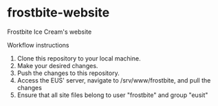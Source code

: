 # frostbite-website
Frostbite Ice Cream's website

Workflow instructions
1) Clone this repository to your local machine.
2) Make your desired changes.
3) Push the changes to this repository.
4) Access the EUS' server, navigate to /srv/www/frostbite, and pull the changes
5) Ensure that all site files belong to user "frostbite" and group "eusit"
